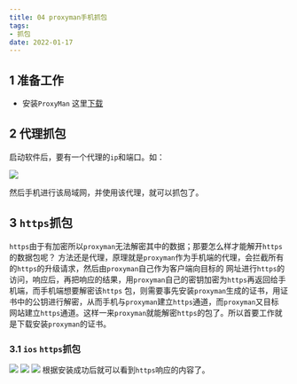 ```yaml
---
title: 04 proxyman手机抓包
tags:
- 抓包
date: 2022-01-17
---
```


## 1 准备工作

* 安装`ProxyMan` 这里[下载](/tools#9-抓包工具)

## 2 代理抓包
启动软件后，要有一个代理的`ip`和端口。如：

![](https://qiniu.wuchuheng.com/images/20220117170626.png)

然后手机进行该局域网，并使用该代理，就可以抓包了。

## 3 `https`抓包
`https`由于有加密所以`proxyman`无法解密其中的数据；那要怎么样才能解开`https`的数据包呢？
方法还是代理，原理就是`proxyman`作为手机端的代理，会拦截所有的`https`的升级请求，然后由`proxyman`自己作为客户端向目标的
网址进行`https`的访问，响应后，再把响应的结果，用`proxyman`自己的密钥加密为`https`再返回给手机端，而手机端想要解密该`https`
包，则需要事先安装`proxyman`生成的证书，用证书中的公钥进行解密，从而手机与`proxyman`建立`https`通道，而`proxyman`又目标
网站建立`https`通道。这样一来`proxyman`就能解密`https`的包了。所以首要工作就是下载安装`proxyman`的证书。

### 3.1 `ios` `https`抓包
![](https://qiniu.wuchuheng.com/images/20220117171948.png)
![](https://qiniu.wuchuheng.com/images/20220117172034.png)
![](https://qiniu.wuchuheng.com/images/20220117172422.png)
根据安装成功后就可以看到`https`响应的内容了。

